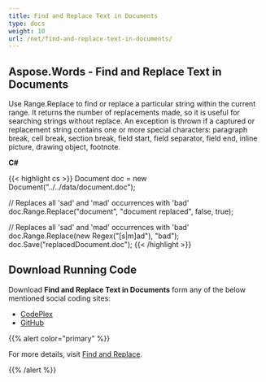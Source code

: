 ```yaml
---
title: Find and Replace Text in Documents
type: docs
weight: 10
url: /net/find-and-replace-text-in-documents/
---
```


## **Aspose.Words - Find and Replace Text in Documents**
Use Range.Replace to find or replace a particular string within the current range. It returns the number of replacements made, so it is useful for searching strings without replace. An exception is thrown if a captured or replacement string contains one or more special characters: paragraph break, cell break, section break, field start, field separator, field end, inline picture, drawing object, footnote.

**C#**

{{< highlight cs >}}
Document doc = new Document("../../data/document.doc");

// Replaces all 'sad' and 'mad' occurrences with 'bad'
doc.Range.Replace("document", "document replaced", false, true);

// Replaces all 'sad' and 'mad' occurrences with 'bad'
doc.Range.Replace(new Regex("[s|m]ad"), "bad");
doc.Save("replacedDocument.doc");
{{< /highlight >}}
## **Download Running Code**
Download **Find and Replace Text in Documents** form any of the below mentioned social coding sites:

- [CodePlex](https://asposenpoi.codeplex.com/downloads/get/1475287)
- [GitHub](https://github.com/aspose-words/Aspose.Words-for-.NET/releases/download/Aspose.Words_Features_Missing_in_NPOI_v_1.0/Find.and.Replace.Text.in.Documents.Aspose.Words.zip)

{{% alert color="primary" %}} 

For more details, visit [Find and Replace](http://www.aspose.com/docs/display/wordsnet/Find+and+Replace+Overview).

{{% /alert %}}
